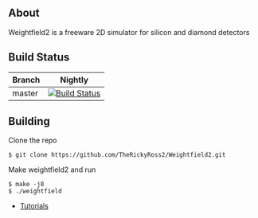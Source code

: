 ## About

Weightfield2 is a freeware 2D simulator for silicon and diamond detectors

## Build Status
| Branch | Nightly | 
|--------|---------|
| master | [![Build Status](http://192.168.1.10:8080/buildStatus/icon?job=Weightfield2)](http://192.168.1.10:8080/job/Weightfield2/) | 

## Building
Clone the repo

    $ git clone https://github.com/TheRickyRoss2/Weightfield2.git
    
Make weightfield2 and run

    $ make -j8
    $ ./weightfield
    
- [Tutorials](http://personalpages.to.infn.it/~cartigli/Weightfield2/Manual.html)



